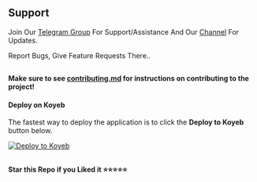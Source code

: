 ## Support   
Join Our [Telegram Group](https://www.telegram.dog/TitanMattersSupport) For Support/Assistance And Our [Channel](https://www.telegram.dog/TitanXBots) For Updates.   
   
Report Bugs, Give Feature Requests There..

##

**Make sure to see [contributing.md](https://github.com/TitanXBots/FileSharing-Bot/blob/main/CONTRIBUTING.md) for instructions on contributing to the project!**


#### Deploy on Koyeb

The fastest way to deploy the application is to click the **Deploy to Koyeb** button below.

[![Deploy to Koyeb](https://www.koyeb.com/static/images/deploy/button.svg)](https://app.koyeb.com/deploy?type=git&repository=github.com/TitanXBots/FileSharing-Bot&branch=koyeb&name=filesharingbot)


##

   **Star this Repo if you Liked it ⭐⭐⭐⭐⭐**
